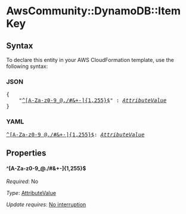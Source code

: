 # AwsCommunity::DynamoDB::Item Key

## Syntax

To declare this entity in your AWS CloudFormation template, use the following syntax:

### JSON

<pre>
{
    "<a href="#^[a-za-z0-9_@./#&+-]{1,255}$" title="^[A-Za-z0-9_@./#&+-]{1,255}$">^[A-Za-z0-9_@./#&+-]{1,255}$</a>" : <i><a href="attributevalue.md">AttributeValue</a></i>
}
</pre>

### YAML

<pre>
<a href="#^[a-za-z0-9_@./#&+-]{1,255}$" title="^[A-Za-z0-9_@./#&+-]{1,255}$">^[A-Za-z0-9_@./#&+-]{1,255}$</a>: <i><a href="attributevalue.md">AttributeValue</a></i>
</pre>

## Properties

#### \^[A-Za-z0-9_@./#&+-]{1,255}$

_Required_: No

_Type_: <a href="attributevalue.md">AttributeValue</a>

_Update requires_: [No interruption](https://docs.aws.amazon.com/AWSCloudFormation/latest/UserGuide/using-cfn-updating-stacks-update-behaviors.html#update-no-interrupt)

